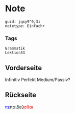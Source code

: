 # Note
```
guid: jqxy9^0,3i
notetype: Einfach+
```

### Tags
```
Grammatik
Lektion33
```

## Vorderseite
Infinitiv Perfekt Medium/Passiv?

## Rückseite
<font color="#0000ff">πε</font>παιδεῦ<font color="#ff0000">σθαι</font>
